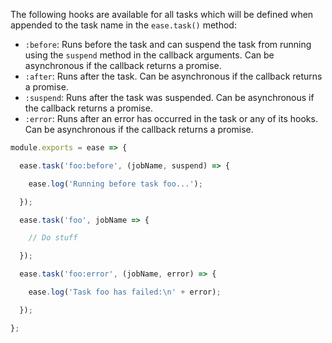 The following hooks are available for all tasks which will be defined when appended to the task name in the `ease.task()` method:
  - `:before`: Runs before the task and can suspend the task from running using the `suspend` method in the callback arguments. Can be asynchronous if the callback returns a promise.
  - `:after`: Runs after the task. Can be asynchronous if the callback returns a promise.
  - `:suspend`: Runs after the task was suspended. Can be asynchronous if the callback returns a promise.
  - `:error`: Runs after an error has occurred in the task or any of its hooks. Can be asynchronous if the callback returns a promise.

```js
module.exports = ease => {

  ease.task('foo:before', (jobName, suspend) => {

    ease.log('Running before task foo...');

  });

  ease.task('foo', jobName => {

    // Do stuff

  });

  ease.task('foo:error', (jobName, error) => {

    ease.log('Task foo has failed:\n' + error);

  });

};
```
